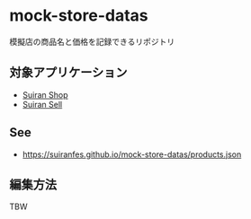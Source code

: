 # mock-store-datas

模擬店の商品名と価格を記録できるリポジトリ

## 対象アプリケーション

- [Suiran Shop](https://github.com/suiranfes/shop.suiranfes.blue)
- [Suiran Sell](https://github.com/suiranfes/sell.suiranfes.blue)

## See

- <https://suiranfes.github.io/mock-store-datas/products.json>

## 編集方法

TBW
